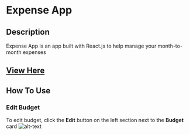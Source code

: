 # Expense App

## Description
Expense App is an app built with React.js to help manage your month-to-month expenses
## [View Here](https://react-practice-9e728.web.app/)

## How To Use
### Edit Budget
To edit budget, click the **Edit** button on the left section next to the **Budget** card
![alt-text](../../../Pictures/expense-app-pics/editbudget.png)
